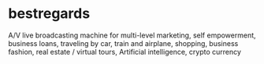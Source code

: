 # bestregards
A/V live broadcasting machine for multi-level marketing, self empowerment, business loans, traveling by car, train and airplane, shopping, business fashion, real estate / virtual tours, Artificial intelligence, crypto currency
